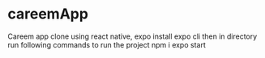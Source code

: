 # careemApp
Careem app clone using react native, expo
install expo cli
then in directory run following commands to run the project
npm i
expo start
